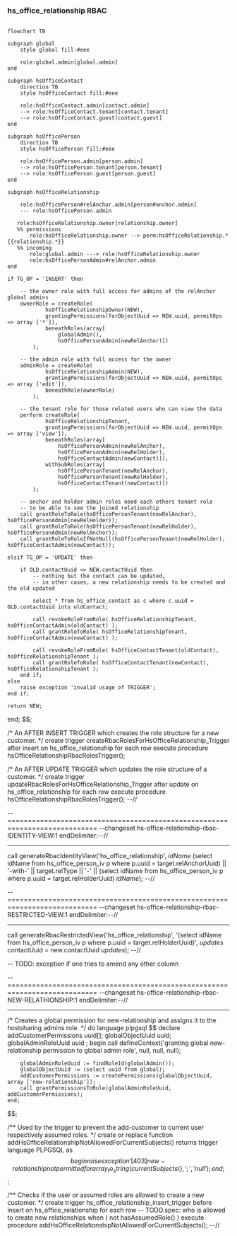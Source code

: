 ### hs_office_relationship RBAC

```mermaid

flowchart TB

subgraph global
    style global fill:#eee
    
    role:global.admin[global.admin]    
end

subgraph hsOfficeContact
    direction TB
    style hsOfficeContact fill:#eee
    
    role:hsOfficeContact.admin[contact.admin]    
    --> role:hsOfficeContact.tenant[contact.tenant]    
    --> role:hsOfficeContact.guest[contact.guest]    
end

subgraph hsOfficePerson
    direction TB
    style hsOfficePerson fill:#eee
    
    role:hsOfficePerson.admin[person.admin]    
    --> role:hsOfficePerson.tenant[person.tenant]    
    --> role:hsOfficePerson.guest[person.guest]    
end

subgraph hsOfficeRelationship

    role:hsOfficePerson#relAnchor.admin[person#anchor.admin]
    --- role:hsOfficePerson.admin
       
   role:hsOfficeRelationship.owner[relationship.owner]
   %% permissions
       role:hsOfficeRelationship.owner --> perm:hsOfficeRelationship.*{{relationship.*}}
   %% incoming
       role:global.admin ---> role:hsOfficeRelationship.owner
       role:hsOfficePersonAdmin#relAnchor.admin
end
```

    if TG_OP = 'INSERT' then

        -- the owner role with full access for admins of the relAnchor global admins
        ownerRole = createRole(
                hsOfficeRelationshipOwner(NEW),
                grantingPermissions(forObjectUuid => NEW.uuid, permitOps => array ['*']),
                beneathRoles(array[
                    globalAdmin(),
                    hsOfficePersonAdmin(newRelAnchor)])
            );

        -- the admin role with full access for the owner
        adminRole = createRole(
                hsOfficeRelationshipAdmin(NEW),
                grantingPermissions(forObjectUuid => NEW.uuid, permitOps => array ['edit']),
                beneathRole(ownerRole)
            );

        -- the tenant role for those related users who can view the data
        perform createRole(
                hsOfficeRelationshipTenant,
                grantingPermissions(forObjectUuid => NEW.uuid, permitOps => array ['view']),
                beneathRoles(array[
                    hsOfficePersonAdmin(newRelAnchor),
                    hsOfficePersonAdmin(newRelHolder),
                    hsOfficeContactAdmin(newContact)]),
                withSubRoles(array[
                    hsOfficePersonTenant(newRelAnchor),
                    hsOfficePersonTenant(newRelHolder),
                    hsOfficeContactTenant(newContact)])
            );

        -- anchor and holder admin roles need each others tenant role
        -- to be able to see the joined relationship
        call grantRoleToRole(hsOfficePersonTenant(newRelAnchor), hsOfficePersonAdmin(newRelHolder));
        call grantRoleToRole(hsOfficePersonTenant(newRelHolder), hsOfficePersonAdmin(newRelAnchor));
        call grantRoleToRoleIfNotNull(hsOfficePersonTenant(newRelHolder), hsOfficeContactAdmin(newContact));

    elsif TG_OP = 'UPDATE' then

        if OLD.contactUuid <> NEW.contactUuid then
            -- nothing but the contact can be updated,
            -- in other cases, a new relationship needs to be created and the old updated

            select * from hs_office_contact as c where c.uuid = OLD.contactUuid into oldContact;

            call revokeRoleFromRole( hsOfficeRelationshipTenant, hsOfficeContactAdmin(oldContact) );
            call grantRoleToRole( hsOfficeRelationshipTenant, hsOfficeContactAdmin(newContact) );

            call revokeRoleFromRole( hsOfficeContactTenant(oldContact), hsOfficeRelationshipTenant );
            call grantRoleToRole( hsOfficeContactTenant(newContact), hsOfficeRelationshipTenant );
        end if;
    else
        raise exception 'invalid usage of TRIGGER';
    end if;

    return NEW;
end; $$;

/*
    An AFTER INSERT TRIGGER which creates the role structure for a new customer.
 */
create trigger createRbacRolesForHsOfficeRelationship_Trigger
    after insert
    on hs_office_relationship
    for each row
execute procedure hsOfficeRelationshipRbacRolesTrigger();

/*
    An AFTER UPDATE TRIGGER which updates the role structure of a customer.
 */
create trigger updateRbacRolesForHsOfficeRelationship_Trigger
    after update
    on hs_office_relationship
    for each row
execute procedure hsOfficeRelationshipRbacRolesTrigger();
--//


-- ============================================================================
--changeset hs-office-relationship-rbac-IDENTITY-VIEW:1 endDelimiter:--//
-- ----------------------------------------------------------------------------
call generateRbacIdentityView('hs_office_relationship', $idName$
    (select idName from hs_office_person_iv p where p.uuid = target.relAnchorUuid)
    || '-with-' || target.relType || '-' ||
    (select idName from hs_office_person_iv p where p.uuid = target.relHolderUuid)
    $idName$);
--//


-- ============================================================================
--changeset hs-office-relationship-rbac-RESTRICTED-VIEW:1 endDelimiter:--//
-- ----------------------------------------------------------------------------
call generateRbacRestrictedView('hs_office_relationship',
    '(select idName from hs_office_person_iv p where p.uuid = target.relHolderUuid)',
    $updates$
        contactUuid = new.contactUuid
    $updates$);
--//

-- TODO: exception if one tries to amend any other column


-- ============================================================================
--changeset hs-office-relationship-rbac-NEW-RELATHIONSHIP:1 endDelimiter:--//
-- ----------------------------------------------------------------------------
/*
    Creates a global permission for new-relationship and assigns it to the hostsharing admins role.
 */
do language plpgsql $$
    declare
        addCustomerPermissions uuid[];
        globalObjectUuid       uuid;
        globalAdminRoleUuid    uuid ;
    begin
        call defineContext('granting global new-relationship permission to global admin role', null, null, null);

        globalAdminRoleUuid := findRoleId(globalAdmin());
        globalObjectUuid := (select uuid from global);
        addCustomerPermissions := createPermissions(globalObjectUuid, array ['new-relationship']);
        call grantPermissionsToRole(globalAdminRoleUuid, addCustomerPermissions);
    end;
$$;

/**
    Used by the trigger to prevent the add-customer to current user respectively assumed roles.
 */
create or replace function addHsOfficeRelationshipNotAllowedForCurrentSubjects()
    returns trigger
    language PLPGSQL
as $$
begin
    raise exception '[403] new-relationship not permitted for %',
        array_to_string(currentSubjects(), ';', 'null');
end; $$;

/**
    Checks if the user or assumed roles are allowed to create a new customer.
 */
create trigger hs_office_relationship_insert_trigger
    before insert
    on hs_office_relationship
    for each row
    -- TODO.spec: who is allowed to create new relationships
    when ( not hasAssumedRole() )
execute procedure addHsOfficeRelationshipNotAllowedForCurrentSubjects();
--//

